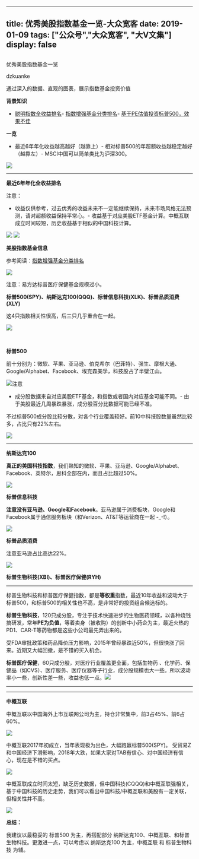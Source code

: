 
---
title:   优秀美股指数基金一览-大众宽客
date: 2019-01-09
tags: ["公众号","大众宽客", "大V文集"]
display: false
---


## 



优秀美股指数基金一览




dzkuanke




通过深入的数据、直观的图表，展示指数基金投资价值


**背景知识**
- [聪明指数全收益排名](http://mp.weixin.qq.com/s?__biz=MzAwMTc1MDcwNw==&amp;mid=2648273811&amp;idx=1&amp;sn=c0fc01969193bceb7e4bc58c3639fe1d&amp;chksm=82f9304fb58eb95999d3d8c9268f3956723a9ea5ce3f51690ea12daddcb9fc51a0d21821b0d7&amp;scene=21#wechat_redirect)- [指数增强基金分类排名](http://mp.weixin.qq.com/s?__biz=MzAwMTc1MDcwNw==&amp;mid=2648273812&amp;idx=1&amp;sn=797ae595a8a333cc18ea0ba1e118811c&amp;chksm=82f93048b58eb95ec5f505927746da401d3ed0a6d7ba11e8ee50cdf47faec2c49fe1ad4d5c56&amp;scene=21#wechat_redirect)- [基于PE估值投资标普500，效果不佳](http://mp.weixin.qq.com/s?__biz=MzAwMTc1MDcwNw==&amp;mid=2648273814&amp;idx=1&amp;sn=961f70ab6fc163893abde90020ddf098&amp;chksm=82f9304ab58eb95ca7a0c9cfcb7fa94ac846fb0ff9576d7b1a2f219a83c844ff8f266ba7b4a3&amp;scene=21#wechat_redirect)


**一览**
- 最近6年年化收益越高越好（越靠上）- 相对标普500的年超额收益越稳定越好（越靠左）- MSCI中国可以简单类比为沪深300。


<img class="" data-copyright="0" data-ratio="0.75" data-s="300,640" src="https://mmbiz.qpic.cn/mmbiz_png/PKw3FQPmhIjfI416qib2a1UT2SXDib3Og58HjicDQ5icGLScJF4mKlDgXJfCj98IHho3zTtOXbqVLZ2rc8BhINQ4WQ/640?wx_fmt=png" data-type="png" data-w="960" style=""/>

****

**最近6年年化全收益排名**



注意：
- 收益仅供参考，过去优秀的收益未来不一定能继续保持，未来市场风格无法预测，请对超额收益保持平常心。- 收益基于对应美股ETF基金计算。中概互联成立时间较短，历史收益基于相似的中国科技计算。
<img class="" data-copyright="0" data-ratio="0.4861995753715499" data-s="300,640" src="https://mmbiz.qpic.cn/mmbiz_png/PKw3FQPmhIjfI416qib2a1UT2SXDib3Og5eibclRmS6libXaZCS5pMhojYBdRELciavxt6eYjk9mkxicGpYKmKM1N5pw/640?wx_fmt=png" data-type="png" data-w="942" style=""/>

<img class="" data-copyright="0" data-ratio="0.38493723849372385" data-s="300,640" src="https://mmbiz.qpic.cn/mmbiz_png/PKw3FQPmhIjfI416qib2a1UT2SXDib3Og5ntsq4MXgTDqDibAwaeuOibsK6KwaTzia7ibBicN2WJEAkYRTR5SglX87M6g/640?wx_fmt=png" data-type="png" data-w="956" style=""/>



**美股指数基金信息**



参考阅读：[指数增强基金分类排名](http://mp.weixin.qq.com/s?__biz=MzAwMTc1MDcwNw==&amp;mid=2648273812&amp;idx=1&amp;sn=797ae595a8a333cc18ea0ba1e118811c&amp;chksm=82f93048b58eb95ec5f505927746da401d3ed0a6d7ba11e8ee50cdf47faec2c49fe1ad4d5c56&amp;scene=21#wechat_redirect)

<img class="" data-copyright="0" data-ratio="0.33879781420765026" data-s="300,640" src="https://mmbiz.qpic.cn/mmbiz_png/PKw3FQPmhIjfI416qib2a1UT2SXDib3Og5nhScfd6TSp6WvcWt1diaJOl4rZnI3TCJJAnBORZCpGMibooUWDkeLBog/640?wx_fmt=png" data-type="png" data-w="1098" style=""/>

注意：易方达标普医疗保健基金规模过小。





**标普500(SPY)、纳斯达克100(QQQ)、标普信息科技(XLK)、标普品质消费(XLY)**



这4只指数相关性很高，后三只几乎重合在一起。

<img class="" data-copyright="0" data-ratio="0.5169753086419753" data-s="300,640" src="https://mmbiz.qpic.cn/mmbiz_png/PKw3FQPmhIjfI416qib2a1UT2SXDib3Og5JzbficGB3qCHek3eaXTV2iblMLy8iaj2cLJOYjbgpner4h1AMYobia32IQ/640?wx_fmt=png" data-type="png" data-w="1296" style=""/>

&nbsp;

**标普500**

前十分别为：微软、苹果、亚马逊、伯克希尔（巴菲特）、强生、摩根大通、Google/Alphabet、Facebook、埃克森美孚，科技股占了半壁江山。

<img class="" data-copyright="0" data-ratio="0.9935185185185185" data-s="300,640" src="https://mmbiz.qpic.cn/mmbiz_jpg/PKw3FQPmhIjfI416qib2a1UT2SXDib3Og5ibSxic7iayk21tIttBDzmalxS8NX0OwT9HUaBa2C517n91UfBrsmfbRag/640?wx_fmt=jpeg" data-type="jpeg" data-w="1080"/>注意
- 成分股数据来自对应美股ETF基金，和指数或者国内对应基金可能不同。- 由于美股最近几周暴跌暴涨，成分股百分比数据可能已经不准。


不过标普500成分股比较分散，对各个行业覆盖较好。前10中科技股数量虽然比较多，占比只有22%左右。

<img class="" data-copyright="0" data-ratio="1.1302281368821292" data-s="300,640" src="https://mmbiz.qpic.cn/mmbiz_jpg/PKw3FQPmhIjfI416qib2a1UT2SXDib3Og57NnCAeic8u0xQuxFVLG8jxg3CxKSEeAskkgVE3AKgL44bMaYkibOorZA/640?wx_fmt=jpeg" data-type="jpeg" data-w="1052"/>

****

**纳斯达克100**

**真正的美国科技指数**，我们熟知的微软、苹果、亚马逊、Google/Alphabet、Facebook、英特尔，思科全部在内，而且占比超过50%。

<img class="" data-copyright="0" data-ratio="1.0255924170616113" data-s="300,640" src="https://mmbiz.qpic.cn/mmbiz_jpg/PKw3FQPmhIjfI416qib2a1UT2SXDib3Og5HGGkzyh0kKZquMS8InHS3llopL4BB1csj4EiaXjAsvQZfHt3DndzfEQ/640?wx_fmt=jpeg" data-type="jpeg" data-w="1055"/>



**标普信息科技**

**注意没有亚马逊、Google和Facebook**。亚马逊属于消费板块，Google和Facebook属于通信服务板块（和Verizon、AT&amp;T等运营商在一起 -_-!）。

<img class="" data-copyright="0" data-ratio="1.0160226201696512" data-s="300,640" src="https://mmbiz.qpic.cn/mmbiz_jpg/PKw3FQPmhIjfI416qib2a1UT2SXDib3Og5R1RAAPLBfCEG1LAVXE7p7D3bpwgM84YQmdnLuHIRWN2eWu1J15kZsQ/640?wx_fmt=jpeg" data-type="jpeg" data-w="1061"/>



**标普品质消费**

注意亚马逊占比高达22%。

<img class="" data-copyright="0" data-ratio="1.01024208566108" data-s="300,640" src="https://mmbiz.qpic.cn/mmbiz_jpg/PKw3FQPmhIjfI416qib2a1UT2SXDib3Og5UZ7wsRmU0Nic0GsdUVibLIetIQYhBTS2QvAN4LNRopRiaGAjRjfTcxfdg/640?wx_fmt=jpeg" data-type="jpeg" data-w="1074" style=""/>





**标普生物科技(XBI)、标普医疗保健(RYH)**

****

标普生物科技和标普医疗保健指数，都是**等权重**指数，最近10年收益和波动大于标普500，和标普500的相关性也不高，是非常好的投资组合候选标的。



**标普生物科技**，120只成分股，专注于技术快速进步的生物医药领域，以各种烧钱搞研发，常年**PE为负值**，等着卖身（被收购）的创新中小药企为主，最近火热的PD1、CAR-T等药物都是这些小公司最先弄出来的。



受FDA审批政策和药品降价压力影响，2015年曾经暴跌近50%，但很快涨了回来。近期又大幅回撤，是不错的买入机会。



**标普医疗保健**，60只成分股，对医疗行业覆盖更全面，包括生物药 、化学药、保健品（如CVS）、医疗服务、医疗仪器等子行业，成分股规模也大一些。所以波动率小一些，创新性差一些，收益也低一点。<img class="" data-copyright="0" data-ratio="0.5153846153846153" data-s="300,640" src="https://mmbiz.qpic.cn/mmbiz_png/PKw3FQPmhIjfI416qib2a1UT2SXDib3Og5eB1ZpyKlk8pIpym8Xn72vxSiaqKnZnZ5UGhWU0U3CzTOc1QxzDzKu4Q/640?wx_fmt=png" data-type="png" data-w="1300" style=""/>

****

****

**中概互联**



中概互联以中国海外上市互联网公司为主，持仓非常集中，前3占45%、前6占60%。

<img class="" data-copyright="0" data-ratio="0.8353510895883777" data-s="300,640" src="https://mmbiz.qpic.cn/mmbiz_png/PKw3FQPmhIjfI416qib2a1UT2SXDib3Og5GAiaJnKoYmiau95zg5huhhRYapnceicXb4dXG2gfo6x4cWGeXcohvnXBg/640?wx_fmt=png" data-type="png" data-w="826"/>



中概互联2017年初成立，当年表现极为出色，大幅跑赢标普500(SPY)。 受贸易Z和中国经济下滑影响，2018年大跌，如果大家对TAB有信心、对中国经济有信心，现在是不错的买点。



<img class="" data-copyright="0" data-ratio="0.5184615384615384" data-s="300,640" src="https://mmbiz.qpic.cn/mmbiz_png/PKw3FQPmhIjfI416qib2a1UT2SXDib3Og5YKyHpCnpSmRPnsbHuabIynvL7ZEdFZQ5lbtwkpyHNc29OO9YibdYcKQ/640?wx_fmt=png" data-type="png" data-w="1300" style=""/>



中概互联成立时间太短，缺乏历史数据，但中国科技(CQQQ)和中概互联强相关，基于中国科技的历史走势，我们可以看出中国科技/中概互联和美股有一定关联，但相关性并不高。

<img class="" data-copyright="0" data-ratio="0.5169753086419753" data-s="300,640" src="https://mmbiz.qpic.cn/mmbiz_png/PKw3FQPmhIjfI416qib2a1UT2SXDib3Og59jNzIlOlquMv3Nxt647hLmib7ViaU91r9UNVmvHU1MHPRNZ1gPzswrjg/640?wx_fmt=png" data-type="png" data-w="1296" style=""/>



**总结：**

我建议以最稳妥的 标普500 为主，再搭配部分 纳斯达克100、中概互联、和标普生物科技。更激进一点，可以考虑以 纳斯达克100 为主，中概互联 和&nbsp;标普生物科技 为辅。












